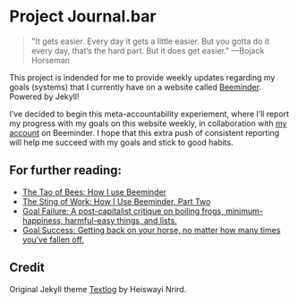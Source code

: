 # Project Journal.bar

> "It gets easier. Every day it gets a little easier. But you gotta do it every day, that’s the hard part. But it does get easier." —Bojack Horseman

This project is indended for me to provide weekly updates regarding my goals (systems) that I currently have on a website called [Beeminder](https://beeminder.com). Powered by Jekyll!

I’ve decided to begin this meta-accountability experiement, where I’ll report my progress with my goals on this website weekly, in collaboration with [my account](https://beeminder.com/brennanbrown) on Beeminder. I hope that this extra push of consistent reporting will help me succeed with my goals and stick to good habits.

## For further reading:

- [The Tao of Bees: How I use Beeminder](https://blog.beeminder.com/tao/)
- [The Sting of Work: How I Use Beeminder, Part Two](https://blog.beeminder.com/tao2/)
- [Goal Failure: A post-capitalist critique on boiling frogs, minimum-happiness, harmful-easy things, and lists.](https://medium.com/@brennanbrown/goal-failure-bc3a39a0f418)
- [Goal Success: Getting back on your horse, no matter how many times you’ve fallen off.](https://medium.com/@brennanbrown/5-good-goals-ideas-and-why-86caddb33e70)

## Credit

Original Jekyll theme [Textlog](https://github.com/heiswayi/textlog) by Heiswayi Nrird.
